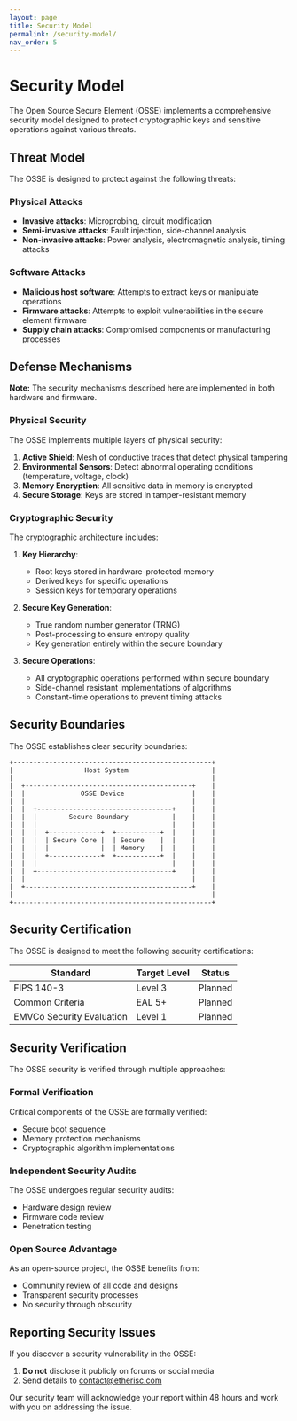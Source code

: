 ```yaml
---
layout: page
title: Security Model
permalink: /security-model/
nav_order: 5
---
```


# Security Model

The Open Source Secure Element (OSSE) implements a comprehensive security model designed to protect cryptographic keys and sensitive operations against various threats.

## Threat Model

The OSSE is designed to protect against the following threats:

### Physical Attacks

- **Invasive attacks**: Microprobing, circuit modification
- **Semi-invasive attacks**: Fault injection, side-channel analysis
- **Non-invasive attacks**: Power analysis, electromagnetic analysis, timing attacks

### Software Attacks

- **Malicious host software**: Attempts to extract keys or manipulate operations
- **Firmware attacks**: Attempts to exploit vulnerabilities in the secure element firmware
- **Supply chain attacks**: Compromised components or manufacturing processes

## Defense Mechanisms

<div class="notice info">
  <strong>Note:</strong> The security mechanisms described here are implemented in both hardware and firmware.
</div>

### Physical Security

The OSSE implements multiple layers of physical security:

1. **Active Shield**: Mesh of conductive traces that detect physical tampering
2. **Environmental Sensors**: Detect abnormal operating conditions (temperature, voltage, clock)
3. **Memory Encryption**: All sensitive data in memory is encrypted
4. **Secure Storage**: Keys are stored in tamper-resistant memory

### Cryptographic Security

The cryptographic architecture includes:

1. **Key Hierarchy**:
   - Root keys stored in hardware-protected memory
   - Derived keys for specific operations
   - Session keys for temporary operations

2. **Secure Key Generation**:
   - True random number generator (TRNG)
   - Post-processing to ensure entropy quality
   - Key generation entirely within the secure boundary

3. **Secure Operations**:
   - All cryptographic operations performed within secure boundary
   - Side-channel resistant implementations of algorithms
   - Constant-time operations to prevent timing attacks

## Security Boundaries

The OSSE establishes clear security boundaries:

```
+--------------------------------------------------+
|                  Host System                     |
|                                                  |
|  +------------------------------------------+    |
|  |              OSSE Device                 |    |
|  |                                          |    |
|  |  +----------------------------------+    |    |
|  |  |        Secure Boundary           |    |    |
|  |  |                                  |    |    |
|  |  |  +-------------+  +-----------+  |    |    |
|  |  |  | Secure Core |  | Secure    |  |    |    |
|  |  |  |             |  | Memory    |  |    |    |
|  |  |  +-------------+  +-----------+  |    |    |
|  |  |                                  |    |    |
|  |  +----------------------------------+    |    |
|  |                                          |    |
|  +------------------------------------------+    |
|                                                  |
+--------------------------------------------------+
```

## Security Certification

The OSSE is designed to meet the following security certifications:

| Standard | Target Level | Status |
|----------|--------------|--------|
| FIPS 140-3 | Level 3 | Planned |
| Common Criteria | EAL 5+ | Planned |
| EMVCo Security Evaluation | Level 1 | Planned |

## Security Verification

The OSSE security is verified through multiple approaches:

### Formal Verification

Critical components of the OSSE are formally verified:

- Secure boot sequence
- Memory protection mechanisms
- Cryptographic algorithm implementations

### Independent Security Audits

The OSSE undergoes regular security audits:

- Hardware design review
- Firmware code review
- Penetration testing

### Open Source Advantage

As an open-source project, the OSSE benefits from:

- Community review of all code and designs
- Transparent security processes
- No security through obscurity

## Reporting Security Issues

If you discover a security vulnerability in the OSSE:

1. **Do not** disclose it publicly on forums or social media
2. Send details to [contact@etherisc.com](mailto:contact@etherisc.com)

Our security team will acknowledge your report within 48 hours and work with you on addressing the issue. 